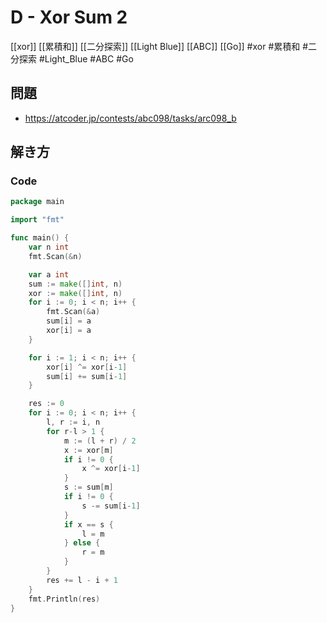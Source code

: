 # D - Xor Sum 2
[[xor]] [[累積和]] [[二分探索]] [[Light Blue]] [[ABC]] [[Go]]
#xor #累積和 #二分探索 #Light_Blue #ABC #Go 

## 問題
- https://atcoder.jp/contests/abc098/tasks/arc098_b

## 解き方
### Code
```go
package main

import "fmt"

func main() {
	var n int
	fmt.Scan(&n)

	var a int
	sum := make([]int, n)
	xor := make([]int, n)
	for i := 0; i < n; i++ {
		fmt.Scan(&a)
		sum[i] = a
		xor[i] = a
	}

	for i := 1; i < n; i++ {
		xor[i] ^= xor[i-1]
		sum[i] += sum[i-1]
	}

	res := 0
	for i := 0; i < n; i++ {
		l, r := i, n
		for r-l > 1 {
			m := (l + r) / 2
			x := xor[m]
			if i != 0 {
				x ^= xor[i-1]
			}
			s := sum[m]
			if i != 0 {
				s -= sum[i-1]
			}
			if x == s {
				l = m
			} else {
				r = m
			}
		}
		res += l - i + 1
	}
	fmt.Println(res)
}
```